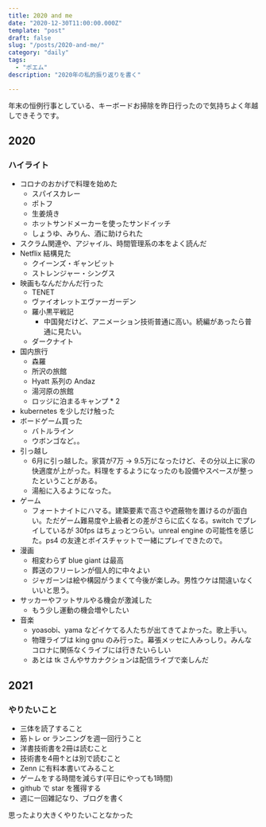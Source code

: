 ```yaml
---
title: 2020 and me
date: "2020-12-30T11:00:00.000Z"
template: "post"
draft: false
slug: "/posts/2020-and-me/"
category: "daily"
tags:
  - "ポエム"
description: "2020年の私的振り返りを書く"

---
```


年末の恒例行事としている、キーボードお掃除を昨日行ったので気持ちよく年越しできそうです。

## 2020

### ハイライト

- コロナのおかげで料理を始めた
  - スパイスカレー
  - ポトフ
  - 生姜焼き
  - ホットサンドメーカーを使ったサンドイッチ
  - しょうゆ、みりん、酒に助けられた
- スクラム関連や、アジャイル、時間管理系の本をよく読んだ
- Netflix 結構見た
  - クイーンズ・ギャンビット
  - ストレンジャー・シングス
- 映画もなんだかんだ行った
  - TENET
  - ヴァイオレットエヴァーガーデン
  - 羅小黒平戦記
    - 中国発だけど、アニメーション技術普通に高い。続編があったら普通に見たい。
  - ダークナイト
- 国内旅行
  - 森羅
  - 所沢の旅館
  - Hyatt 系列の Andaz
  - 湯河原の旅館
  - ロッジに泊まるキャンプ * 2
- kubernetes を少しだけ触った
- ボードゲーム買った
  - バトルライン
  - ウボンゴなど。。
- 引っ越し
  - 6月に引っ越した。家賃が7万 -> 9.5万になったけど、その分以上に家の快適度が上がった。料理をするようになったのも設備やスペースが整ったということがある。
  - 湯船に入るようになった。
- ゲーム
  - フォートナイトにハマる。建築要素で高さや遮蔽物を置けるのが面白い。ただゲーム難易度や上級者との差がさらに広くなる。switch でプレイしているが 30fps はちょっとつらい。unreal engine の可能性を感じた。ps4 の友達とボイスチャットで一緒にプレイできたので。
- 漫画
  - 相変わらず blue giant は最高
  - 葬送のフリーレンが個人的に中々よい
  - ジャガーンは絵や構図がうまくて今後が楽しみ。男性ウケは間違いなくいいと思う。
- サッカーやフットサルやる機会が激減した
  - もう少し運動の機会増やしたい
- 音楽
  - yoasobi、yama などイケてる人たちが出てきてよかった。歌上手い。
  - 物理ライブは king gnu のみ行った。幕張メッセに人みっしり。みんなコロナに関係なくライブには行きたいらしい
  - あとは tk さんやサカナクションは配信ライブで楽しんだ



## 2021

### やりたいこと

- 三体を読了すること
- 筋トレ or ランニングを週一回行うこと
- 洋書技術書を2冊は読むこと
- 技術書を4冊↑とは別で読むこと
- Zenn に有料本書いてみること
- ゲームをする時間を減らす(平日にやっても1時間)
- github で star を獲得する
- 週に一回雑記なり、ブログを書く

思ったより大きくやりたいことなかった